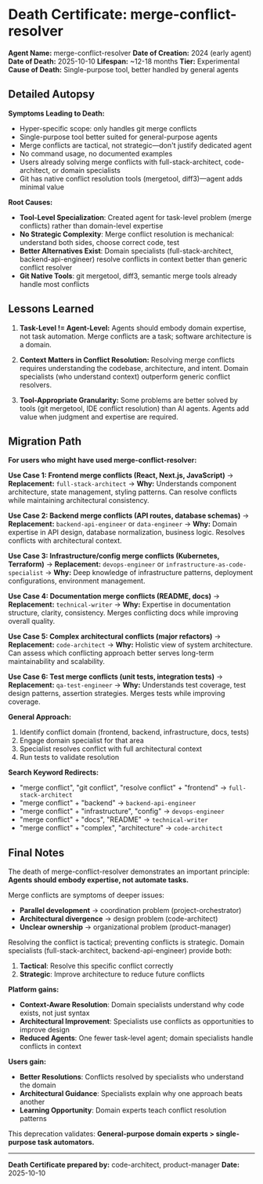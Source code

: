 # Death Certificate: merge-conflict-resolver

**Agent Name:** merge-conflict-resolver
**Date of Creation:** 2024 (early agent)
**Date of Death:** 2025-10-10
**Lifespan:** ~12-18 months
**Tier:** Experimental
**Cause of Death:** Single-purpose tool, better handled by general agents

## Detailed Autopsy

**Symptoms Leading to Death:**
- Hyper-specific scope: only handles git merge conflicts
- Single-purpose tool better suited for general-purpose agents
- Merge conflicts are tactical, not strategic—don't justify dedicated agent
- No command usage, no documented examples
- Users already solving merge conflicts with full-stack-architect, code-architect, or domain specialists
- Git has native conflict resolution tools (mergetool, diff3)—agent adds minimal value

**Root Causes:**
- **Tool-Level Specialization**: Created agent for task-level problem (merge conflicts) rather than domain-level expertise
- **No Strategic Complexity**: Merge conflict resolution is mechanical: understand both sides, choose correct code, test
- **Better Alternatives Exist**: Domain specialists (full-stack-architect, backend-api-engineer) resolve conflicts in context better than generic conflict resolver
- **Git Native Tools**: git mergetool, diff3, semantic merge tools already handle most conflicts

## Lessons Learned

1. **Task-Level != Agent-Level:** Agents should embody domain expertise, not task automation. Merge conflicts are a task; software architecture is a domain.

2. **Context Matters in Conflict Resolution:** Resolving merge conflicts requires understanding the codebase, architecture, and intent. Domain specialists (who understand context) outperform generic conflict resolvers.

3. **Tool-Appropriate Granularity:** Some problems are better solved by tools (git mergetool, IDE conflict resolution) than AI agents. Agents add value when judgment and expertise are required.

## Migration Path

**For users who might have used merge-conflict-resolver:**

**Use Case 1: Frontend merge conflicts (React, Next.js, JavaScript)**
→ **Replacement:** `full-stack-architect`
→ **Why:** Understands component architecture, state management, styling patterns. Can resolve conflicts while maintaining architectural consistency.

**Use Case 2: Backend merge conflicts (API routes, database schemas)**
→ **Replacement:** `backend-api-engineer` or `data-engineer`
→ **Why:** Domain expertise in API design, database normalization, business logic. Resolves conflicts with architectural context.

**Use Case 3: Infrastructure/config merge conflicts (Kubernetes, Terraform)**
→ **Replacement:** `devops-engineer` or `infrastructure-as-code-specialist`
→ **Why:** Deep knowledge of infrastructure patterns, deployment configurations, environment management.

**Use Case 4: Documentation merge conflicts (README, docs)**
→ **Replacement:** `technical-writer`
→ **Why:** Expertise in documentation structure, clarity, consistency. Merges conflicting docs while improving overall quality.

**Use Case 5: Complex architectural conflicts (major refactors)**
→ **Replacement:** `code-architect`
→ **Why:** Holistic view of system architecture. Can assess which conflicting approach better serves long-term maintainability and scalability.

**Use Case 6: Test merge conflicts (unit tests, integration tests)**
→ **Replacement:** `qa-test-engineer`
→ **Why:** Understands test coverage, test design patterns, assertion strategies. Merges tests while improving coverage.

**General Approach:**
1. Identify conflict domain (frontend, backend, infrastructure, docs, tests)
2. Engage domain specialist for that area
3. Specialist resolves conflict with full architectural context
4. Run tests to validate resolution

**Search Keyword Redirects:**
- "merge conflict", "git conflict", "resolve conflict" + "frontend" → `full-stack-architect`
- "merge conflict" + "backend" → `backend-api-engineer`
- "merge conflict" + "infrastructure", "config" → `devops-engineer`
- "merge conflict" + "docs", "README" → `technical-writer`
- "merge conflict" + "complex", "architecture" → `code-architect`

## Final Notes

The death of merge-conflict-resolver demonstrates an important principle: **Agents should embody expertise, not automate tasks.**

Merge conflicts are symptoms of deeper issues:
- **Parallel development** → coordination problem (project-orchestrator)
- **Architectural divergence** → design problem (code-architect)
- **Unclear ownership** → organizational problem (product-manager)

Resolving the conflict is tactical; preventing conflicts is strategic. Domain specialists (full-stack-architect, backend-api-engineer) provide both:
1. **Tactical**: Resolve this specific conflict correctly
2. **Strategic**: Improve architecture to reduce future conflicts

**Platform gains:**
- **Context-Aware Resolution**: Domain specialists understand why code exists, not just syntax
- **Architectural Improvement**: Specialists use conflicts as opportunities to improve design
- **Reduced Agents**: One fewer task-level agent; domain specialists handle conflicts in context

**Users gain:**
- **Better Resolutions**: Conflicts resolved by specialists who understand the domain
- **Architectural Guidance**: Specialists explain why one approach beats another
- **Learning Opportunity**: Domain experts teach conflict resolution patterns

This deprecation validates: **General-purpose domain experts > single-purpose task automators.**

---

**Death Certificate prepared by:** code-architect, product-manager
**Date:** 2025-10-10
